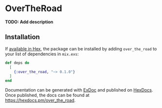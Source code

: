 # OverTheRoad

**TODO: Add description**

## Installation

If [available in Hex](https://hex.pm/docs/publish), the package can be installed
by adding `over_the_road` to your list of dependencies in `mix.exs`:

```elixir
def deps do
  [
    {:over_the_road, "~> 0.1.0"}
  ]
end
```

Documentation can be generated with [ExDoc](https://github.com/elixir-lang/ex_doc)
and published on [HexDocs](https://hexdocs.pm). Once published, the docs can
be found at <https://hexdocs.pm/over_the_road>.

